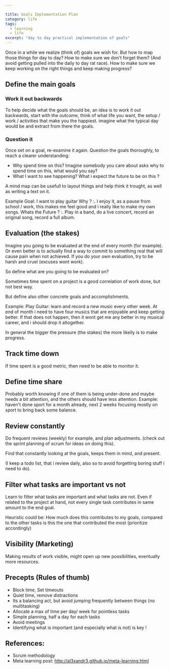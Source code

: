 ```yaml
---

title: Goals Implementation Plan
category: life
tags:
  - learning
  - life
excerpt: "day to day practical implementation of goals"
---
```


Once in a while we realize (think of) goals we wish for.
But how to map those things for day to day? 
How to make sure we don't forget them? (And avoid getting pulled into the daily to day rat race).
How to make sure we keep working on the right things and keep making progress?

## Define the main goals

### Work it out backwards
To help decide what the goals should be, an idea is to work it out backwards, start with the outcome, think of what life you want, the setup / work / activities that make you the happiest. imagine what the typical day would be and extract from there the goals.

### Question it
Once set on a goal, re-examine it again. Question the goals thoroughly, to reach a clearer understanding:
- Why spend time on this? Imagine somebody you care about asks why to spend time on this, what would you say? 
- What I want to see happening? What i expect the future to be on this ?

A mind map can be usefull to layout things and help think it trought, as well as writing a text on it.

Example Goal: I want to play guitar
Why ? 
:. I enjoy it, as a pause from school / work, this makes me feel good and i really like to make my own songs.
Whats the Future ?
:. Play in a band, do a live concert, record an original song, record a full album.


## Evaluation (the stakes)

Imagine you going to be evaluated at the end of every month (for example).
Or even better is to actually find a way to commit to something real that will cause pain when not achieved.
If you do your own evaluation, try to be harsh and cruel (excuses wont work).

So define what are you going to be evaluated on?

Sometimes time spent on a project is a good correlation of work done, but not best way.

But define also other concrete goals and accomplishments.

Example:
Play Guitar: learn and record a new music every other week. At end of month i need to have four musics that are enjoyable and keep getting better. If that does not happen, then it wont get me any better in my musical career, and i should drop it altogether.

In general the bigger the pressure (the stakes) the more likelly is to make progress.

## Track time down
If time spent is a good metric, then need to be able to monitor it.

## Define time share
Probably worth knowing if one of them is being under-done and maybe needs a bit attention, and the others should have less attention.
Example: haven't done sport for a month already, next 2 weeks focusing mostly on sport to bring back some balance.

## Review constantly
Do frequent reviews (weekly) for example, and plan adjustments. (check out the sprint planning of scrum for ideas on doing this).

Find that constantly looking at the goals, keeps them in mind, and present.

(I keep a todo list, that i review daily, also so to avoid forgetting boring stuff i need to do).

## Filter what tasks are important vs not
Learn to filter what tasks are important and what tasks are not.
Even if related to the project at hand, not every single task contributes in same amount to the end goal.

Heuristic could be: How much does this contributes to my goals, compared to the other tasks is this the one that contributed the most (prioritize accordingly)

## Visibility (Marketing)
Making results of work visible, might open up new possibilities, eventually more resources.

## Precepts (Rules of thumb)

- Block time, Set timeouts
- Quiet time, remove distractions
- Its a balancing act, but avoid jumping frequently between things (no multitasking)
- Allocate a max of time per day/ week for pointless tasks
- Simple planning, half a day for each tasks
- Avoid meetings
- Identifying what is important (and especially what is not) is key !

## References:

- Scrum methodology
- Meta learning post: http://al3xandr3.github.io/meta-learning.html
